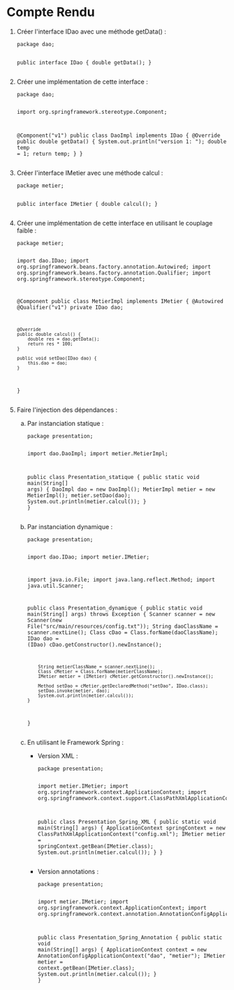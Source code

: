 <h1>Compte Rendu</h1>
    <ol>
        <li>
            <p>Créer l'interface IDao avec une méthode getData() :</p>
            <pre><code>package dao;

public interface IDao {
double getData();
}</code></pre>
</li>
<li>
<p>Créer une implémentation de cette interface :</p>
<pre><code>package dao;

import org.springframework.stereotype.Component;

@Component("v1")
public class DaoImpl implements IDao {
@Override
public double getData() {
System.out.println("version 1: ");
double temp = 1;
return temp;
}
}</code></pre>
</li>
<li>
<p>Créer l'interface IMetier avec une méthode calcul :</p>
<pre><code>package metier;

public interface IMetier {
double calcul();
}</code></pre>
</li>
<li>
<p>Créer une implémentation de cette interface en utilisant le couplage faible :</p>
<pre><code>package metier;

import dao.IDao;
import org.springframework.beans.factory.annotation.Autowired;
import org.springframework.beans.factory.annotation.Qualifier;
import org.springframework.stereotype.Component;

@Component
public class MetierImpl implements IMetier {
@Autowired
@Qualifier("v1")
private IDao dao;

    @Override
    public double calcul() {
        double res = dao.getData();
        return res * 100;
    }

    public void setDao(IDao dao) {
        this.dao = dao;
    }
}</code></pre>
</li>
<li>
<p>Faire l'injection des dépendances :</p>
<ol type="a">
<li>
<p>Par instanciation statique :</p>
<pre><code>package presentation;

import dao.DaoImpl;
import metier.MetierImpl;

public class Presentation_statique {
public static void main(String[] args) {
DaoImpl dao = new DaoImpl();
MetierImpl metier = new MetierImpl();
metier.setDao(dao);
System.out.println(metier.calcul());
}
}</code></pre>
</li>
<li>
<p>Par instanciation dynamique :</p>
<pre><code>package presentation;

import dao.IDao;
import metier.IMetier;

import java.io.File;
import java.lang.reflect.Method;
import java.util.Scanner;

public class Presentation_dynamique {
public static void main(String[] args) throws Exception {
Scanner scanner = new Scanner(new File("src/main/resources/config.txt"));
String daoClassName = scanner.nextLine();
Class cDao = Class.forName(daoClassName);
IDao dao = (IDao) cDao.getConstructor().newInstance();

        String metierClassName = scanner.nextLine();
        Class cMetier = Class.forName(metierClassName);
        IMetier metier = (IMetier) cMetier.getConstructor().newInstance();

        Method setDao = cMetier.getDeclaredMethod("setDao", IDao.class);
        setDao.invoke(metier, dao);
        System.out.println(metier.calcul());
    }
}</code></pre>
</li>
<li>
<p>En utilisant le Framework Spring :</p>
<ul>
<li>
<p>Version XML :</p>
<pre><code>package presentation;

import metier.IMetier;
import org.springframework.context.ApplicationContext;
import org.springframework.context.support.ClassPathXmlApplicationContext;

public class Presentation_Spring_XML {
public static void main(String[] args) {
ApplicationContext springContext = new ClassPathXmlApplicationContext("config.xml");
IMetier metier = springContext.getBean(IMetier.class);
System.out.println(metier.calcul());
}
}</code></pre>
</li>
<li>
<p>Version annotations :</p>
<pre><code>package presentation;

import metier.IMetier;
import org.springframework.context.ApplicationContext;
import org.springframework.context.annotation.AnnotationConfigApplicationContext;

public class Presentation_Spring_Annotation {
public static void main(String[] args) {
ApplicationContext context = new AnnotationConfigApplicationContext("dao", "metier");
IMetier metier = context.getBean(IMetier.class);
System.out.println(metier.calcul());
}
}</code></pre>
</li>
</ul>
</li>
</ol>
</li>
</ol>